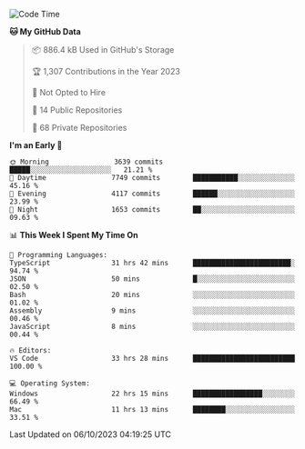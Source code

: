 <!--START_SECTION:waka-->
![Code Time](http://img.shields.io/badge/Code%20Time-4%2C698%20hrs%2043%20mins-blue)

**🐱 My GitHub Data** 

> 📦 886.4 kB Used in GitHub's Storage 
 > 
> 🏆 1,307 Contributions in the Year 2023
 > 
> 🚫 Not Opted to Hire
 > 
> 📜 14 Public Repositories 
 > 
> 🔑 68 Private Repositories 
 > 
**I'm an Early 🐤** 

```text
🌞 Morning                3639 commits        █████░░░░░░░░░░░░░░░░░░░░   21.21 % 
🌆 Daytime                7749 commits        ███████████░░░░░░░░░░░░░░   45.16 % 
🌃 Evening                4117 commits        ██████░░░░░░░░░░░░░░░░░░░   23.99 % 
🌙 Night                  1653 commits        ██░░░░░░░░░░░░░░░░░░░░░░░   09.63 % 
```


📊 **This Week I Spent My Time On** 

```text
💬 Programming Languages: 
TypeScript               31 hrs 42 mins      ████████████████████████░   94.74 % 
JSON                     50 mins             █░░░░░░░░░░░░░░░░░░░░░░░░   02.50 % 
Bash                     20 mins             ░░░░░░░░░░░░░░░░░░░░░░░░░   01.02 % 
Assembly                 9 mins              ░░░░░░░░░░░░░░░░░░░░░░░░░   00.46 % 
JavaScript               8 mins              ░░░░░░░░░░░░░░░░░░░░░░░░░   00.44 % 

🔥 Editors: 
VS Code                  33 hrs 28 mins      █████████████████████████   100.00 % 

💻 Operating System: 
Windows                  22 hrs 15 mins      █████████████████░░░░░░░░   66.49 % 
Mac                      11 hrs 13 mins      ████████░░░░░░░░░░░░░░░░░   33.51 % 
```


 Last Updated on 06/10/2023 04:19:25 UTC
<!--END_SECTION:waka-->

